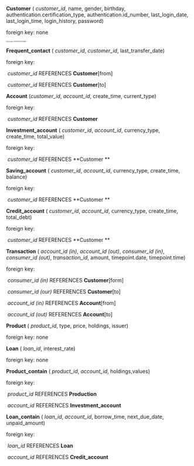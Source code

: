 **Customer** ( *customer_id*, name, gender, birthday, authentication.certification_type, authentication.id_number, last_login_date, last_login_time, login_history, password)

foreign key: none

<img src="C:\Users\Jiarui\AppData\Roaming\Typora\typora-user-images\image-20210914205829784.png" style="zoom:25%;" /><img src="C:\Users\Jiarui\AppData\Roaming\Typora\typora-user-images\image-20210914210224669.png" alt="image-20210914210224669" style="zoom:25%;" />

**Frequent_contact** ( *customer_id*, *customer_id*, last_transfer_date)

foreign key: 

​	*customer_id* REFERENCES **Customer**[from]

​	*customer_id* REFERENCES **Customer**[to]

**Account** (*customer_id*, *account_id*, create_time, current_type)

foreign key:

​	*customer_id* REFERENCES **Customer**

**Investment_account** ( *customer_id*, *account_id*, currency_type, create_time, total_value)

foreign key: 

​	*customer_id* REFERENCES **Customer **

**Saving_account** ( *customer_id*, *account_id*, currency_type, create_time, balance)

foreign key: 

​	*customer_id* REFERENCES **Customer **

**Credit_account** ( *customer_id*, *account_id*, currency_type, create_time, total_debt)

foreign key: 

​	*customer_id* REFERENCES **Customer **

**Transaction** ( *account_id (in)*, *account_id (out)*, *consumer_id (in)*, *consumer_id (out)*, *transaction_id*, amount, timepoint.date, timepoint.time)

foreign key: 

​	*consumer_id (in)* REFERENCES **Customer**[form]

​	*consumer_id (our)* REFERENCES **Customer**[to]

​	*account_id (in)* REFERENCES **Account**[from]

​	*account_id (out)* REFERENCES **Account**[to]

**Product** ( *product_id*, type, price, holdings, issuer)

foreign key: none

**Loan** ( *loan_id*, interest_rate)

foreign key: none

**Product_contain** ( *product_id*, *account_id*, holdings,values)

foreign key:

​	*product_id* REFERENCES **Production**

​	*account_id* REFERENCES **Investment_account**

**Loan_contain** ( *loan_id*, *account_id*, borrow_time, next_due_date, unpaid_amount)

foreign key:

​	*loan_id* REFERENCES **Loan**

​	*account_id* REFERENCES **Credit_account**
